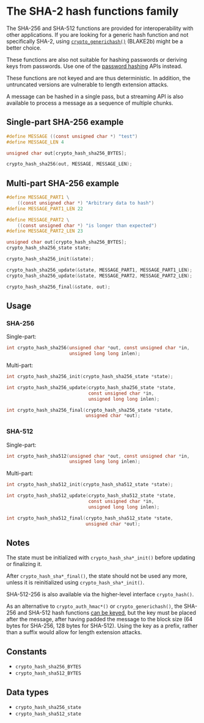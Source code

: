 # The SHA-2 hash functions family

The SHA-256 and SHA-512 functions are provided for interoperability with other applications. If you are looking for a generic hash function and not specifically SHA-2, using [`crypto_generichash()`](../hashing/generic_hashing.md) (BLAKE2b) might be a better choice.

These functions are also not suitable for hashing passwords or deriving keys from passwords. Use one of the [password hashing](../password_hashing/README.md) APIs instead.

These functions are not keyed and are thus deterministic. In addition, the untruncated versions are vulnerable to length extension attacks.

A message can be hashed in a single pass, but a streaming API is also available to process a message as a sequence of multiple chunks.

## Single-part SHA-256 example

``` c
#define MESSAGE ((const unsigned char *) "test")
#define MESSAGE_LEN 4

unsigned char out[crypto_hash_sha256_BYTES];

crypto_hash_sha256(out, MESSAGE, MESSAGE_LEN);
```

## Multi-part SHA-256 example

``` c
#define MESSAGE_PART1 \
    ((const unsigned char *) "Arbitrary data to hash")
#define MESSAGE_PART1_LEN 22

#define MESSAGE_PART2 \
    ((const unsigned char *) "is longer than expected")
#define MESSAGE_PART2_LEN 23

unsigned char out[crypto_hash_sha256_BYTES];
crypto_hash_sha256_state state;

crypto_hash_sha256_init(&state);

crypto_hash_sha256_update(&state, MESSAGE_PART1, MESSAGE_PART1_LEN);
crypto_hash_sha256_update(&state, MESSAGE_PART2, MESSAGE_PART2_LEN);

crypto_hash_sha256_final(&state, out);
```

## Usage

### SHA-256

Single-part:

``` c
int crypto_hash_sha256(unsigned char *out, const unsigned char *in,
                       unsigned long long inlen);
```

Multi-part:

``` c
int crypto_hash_sha256_init(crypto_hash_sha256_state *state);

int crypto_hash_sha256_update(crypto_hash_sha256_state *state,
                              const unsigned char *in,
                              unsigned long long inlen);

int crypto_hash_sha256_final(crypto_hash_sha256_state *state,
                             unsigned char *out);
```

### SHA-512

Single-part:

``` c
int crypto_hash_sha512(unsigned char *out, const unsigned char *in,
                       unsigned long long inlen);
```

Multi-part:

``` c
int crypto_hash_sha512_init(crypto_hash_sha512_state *state);

int crypto_hash_sha512_update(crypto_hash_sha512_state *state,
                              const unsigned char *in,
                              unsigned long long inlen);

int crypto_hash_sha512_final(crypto_hash_sha512_state *state,
                             unsigned char *out);
```

## Notes

The state must be initialized with `crypto_hash_sha*_init()` before updating or finalizing it.

After `crypto_hash_sha*_final()`, the state should not be used any more, unless it is reinitialized using `crypto_hash_sha*_init()`.

SHA-512-256 is also available via the higher-level interface `crypto_hash()`.

As an alternative to `crypto_auth_hmac*()` or `crypto_generichash()`, the SHA-256 and SHA-512 hash functions [can be keyed](https://tosc.iacr.org/index.php/ToSC/article/view/12072/11913), but the key must be placed after the message, after having padded the message to the block size (64 bytes for SHA-256, 128 bytes for SHA-512). Using the key as a prefix, rather than a suffix would allow for length extension attacks.

## Constants

  - `crypto_hash_sha256_BYTES`
  - `crypto_hash_sha512_BYTES`

## Data types

  - `crypto_hash_sha256_state`
  - `crypto_hash_sha512_state`

